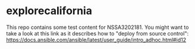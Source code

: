 # explorecalifornia
This repo contains some test content for NSSA3202181.
You might want to take a look at this link as it describes how to "deploy from source control":
https://docs.ansible.com/ansible/latest/user_guide/intro_adhoc.html#id12 
